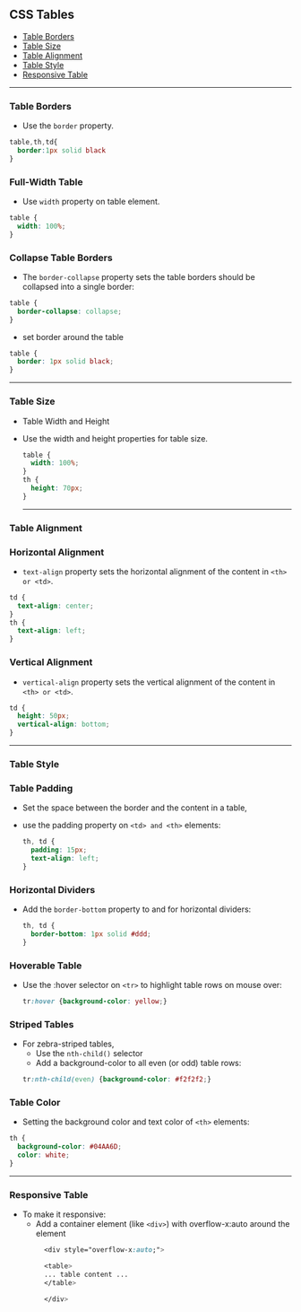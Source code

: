 ## CSS Tables

- [Table Borders](#table-borders)
- [Table Size](#table-size)
- [Table Alignment](#table-alignment)
- [Table Style](#table-style)
- [Responsive Table](#responsive-table)

---

### Table Borders
- Use the `border` property.

```css
table,th,td{
  border:1px solid black
}
```
### Full-Width Table
- Use `width` property on table element.
```css
table {
  width: 100%;
}
```
### Collapse Table Borders
- The `border-collapse` property sets the table borders should be collapsed into a single border:

```css
table {
  border-collapse: collapse;
}
```

- set border around the table
```css
table {
  border: 1px solid black;
}
```

---
###  Table Size

- Table Width and Height
- Use the width and height properties for table size.

  ```css
  table {
    width: 100%;
  }
  th {
    height: 70px;
  }
  ```

  ---

### Table Alignment
### Horizontal Alignment
  -  `text-align` property sets the horizontal alignment  of the content in `<th> or <td>`.

```css
td {
  text-align: center;
}
th {
  text-align: left;
}
```
### Vertical Alignment
-  `vertical-align` property sets the vertical alignment of the content in `<th> or <td>`.

```css
td {
  height: 50px;
  vertical-align: bottom;
}
```

--- 
### Table Style
### Table Padding
- Set the space between the border and the content in a table,
- use the padding property on `<td> and <th>` elements:

  ```css
  th, td {
    padding: 15px;
    text-align: left;
  }
  ```

### Horizontal Dividers
- Add the `border-bottom` property to <th> and <td> for horizontal dividers:
  ```css
  th, td {
    border-bottom: 1px solid #ddd;
  }
  ```

### Hoverable Table
- Use the :hover selector on `<tr>` to highlight table rows on mouse over:

  ```css
  tr:hover {background-color: yellow;}
  ```

### Striped Tables
- For zebra-striped tables,
  - Use the `nth-child()` selector
  - Add a background-color to all even (or odd) table rows:
  ```css
  tr:nth-child(even) {background-color: #f2f2f2;}
  ```

### Table Color
- Setting the background color and text color of `<th>` elements:

```css
th {
  background-color: #04AA6D;
  color: white;
}
```

---
### Responsive Table
- To make it responsive: 
  - Add a container element (like `<div>`) with overflow-x:auto around the <table> element 

```css
  <div style="overflow-x:auto;">

  <table>
  ... table content ...
  </table>

  </div>
```